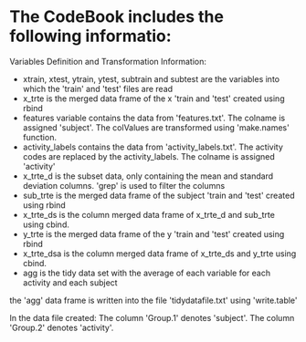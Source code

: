 The CodeBook includes the following informatio:
=========================================

Variables Definition and Transformation Information:
- xtrain, xtest, ytrain, ytest, subtrain and subtest are the variables into which the 'train' and 'test' files are read
- x_trte is the merged data frame of the x 'train and 'test' created using rbind
- features variable contains the data from 'features.txt'. The colname is assigned 'subject'. The colValues are transformed using 'make.names' function.
- activity_labels contains the data from 'activity_labels.txt'. The activity codes are replaced by the activity_labels. The colname is assigned 'activity'
- x_trte_d is the subset data, only containing the mean and standard deviation columns. 'grep' is used to filter the columns
- sub_trte is the merged data frame of the subject 'train and 'test' created using rbind
- x_trte_ds is the column merged data frame of x_trte_d and sub_trte using cbind. 
- y_trte is the merged data frame of the y 'train and 'test' created using rbind
- x_trte_dsa is the column merged data frame of x_trte_ds and y_trte using cbind. 
- agg is the tidy data set with the average of each variable for each activity and each subject

the 'agg' data frame is written into the file 'tidydatafile.txt' using 'write.table'

In the data file created:
The column 'Group.1' denotes 'subject'.
The column 'Group.2' denotes 'activity'.
